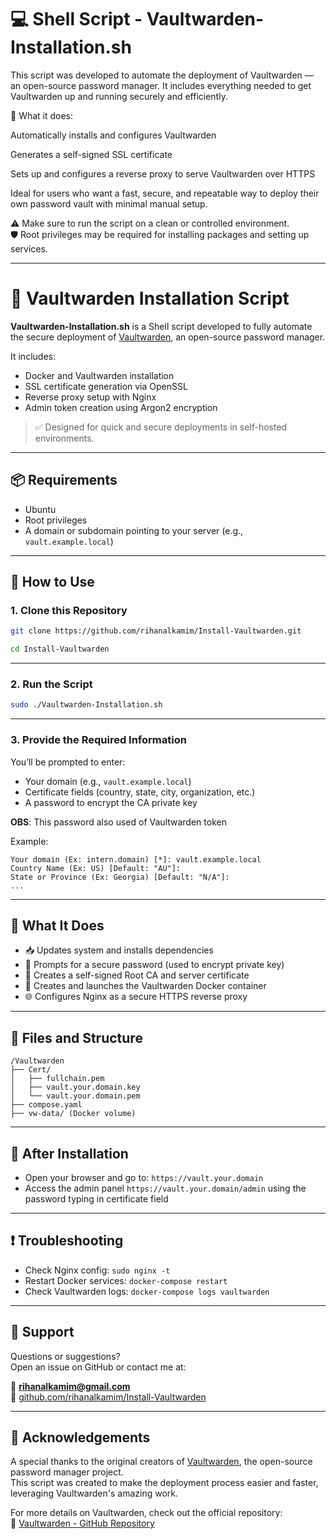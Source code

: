 # 💻 Shell Script - Vaultwarden-Installation.sh

This script was developed to automate the deployment of Vaultwarden — an open-source password manager.
It includes everything needed to get Vaultwarden up and running securely and efficiently.

🔐 What it does:

Automatically installs and configures Vaultwarden

Generates a self-signed SSL certificate

Sets up and configures a reverse proxy to serve Vaultwarden over HTTPS

Ideal for users who want a fast, secure, and repeatable way to deploy their own password vault with minimal manual setup.

⚠️ Make sure to run the script on a clean or controlled environment.  
🛡️ Root privileges may be required for installing packages and setting up services.

---
# 🔐 Vaultwarden Installation Script

**Vaultwarden-Installation.sh** is a Shell script developed to fully automate the secure deployment of [Vaultwarden](https://github.com/dani-garcia/vaultwarden), an open-source password manager.

It includes:

- Docker and Vaultwarden installation
- SSL certificate generation via OpenSSL
- Reverse proxy setup with Nginx
- Admin token creation using Argon2 encryption

> ✅ Designed for quick and secure deployments in self-hosted environments.

---

## 📦 Requirements

- Ubuntu
- Root privileges
- A domain or subdomain pointing to your server (e.g., `vault.example.local`)

---

## 🚀 How to Use

### 1. **Clone this Repository**

```bash
git clone https://github.com/rihanalkamim/Install-Vaultwarden.git
```
```bash
cd Install-Vaultwarden
```

---

### 2. **Run the Script**

```bash
sudo ./Vaultwarden-Installation.sh
```

---

### 3. **Provide the Required Information**

You’ll be prompted to enter:

- Your domain (e.g., `vault.example.local`)
- Certificate fields (country, state, city, organization, etc.)
- A password to encrypt the CA private key
                        
**OBS**: This password also used of Vaultwarden token

Example:
```
Your domain (Ex: intern.domain) [*]: vault.example.local
Country Name (Ex: US) [Default: "AU"]:
State or Province (Ex: Georgia) [Default: "N/A"]:
...
```

---

## 🔧 What It Does

- 📥 Updates system and installs dependencies
- 🔐 Prompts for a secure password (used to encrypt private key)
- 🔑 Creates a self-signed Root CA and server certificate
- 🐳 Creates and launches the Vaultwarden Docker container
- 🌐 Configures Nginx as a secure HTTPS reverse proxy

---

## 📂 Files and Structure

```
/Vaultwarden
├── Cert/
│   ├── fullchain.pem
│   ├── vault.your.domain.key
│   └── vault.your.domain.pem
├── compose.yaml
├── vw-data/ (Docker volume)
```

---

## 🧪 After Installation

- Open your browser and go to: `https://vault.your.domain`
- Access the admin panel `https://vault.your.domain/admin` using the password typing in certificate field

---

## ❗ Troubleshooting

- Check Nginx config: `sudo nginx -t`
- Restart Docker services: `docker-compose restart`
- Check Vaultwarden logs: `docker-compose logs vaultwarden`

---

## 🙋 Support

Questions or suggestions?  
Open an issue on GitHub or contact me at:

📧 **rihanalkamim@gmail.com**  
🔗 [github.com/rihanalkamim/Install-Vaultwarden](https://github.com/rihanalkamim/Install-Vaultwarden)

---

## 🙏 Acknowledgements

A special thanks to the original creators of [Vaultwarden](https://github.com/dani-garcia/vaultwarden), the open-source password manager project.  
This script was created to make the deployment process easier and faster, leveraging Vaultwarden's amazing work.

For more details on Vaultwarden, check out the official repository:  
🔗 [Vaultwarden - GitHub Repository](https://github.com/dani-garcia/vaultwarden)



